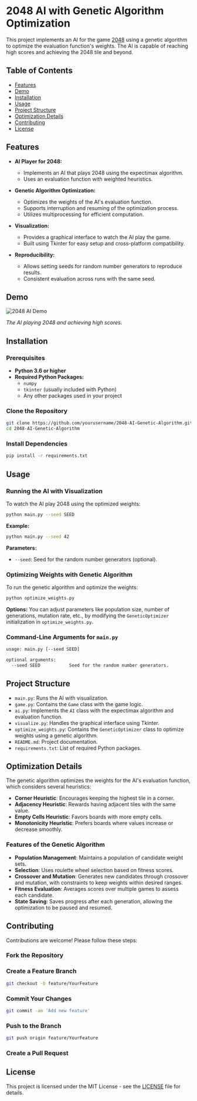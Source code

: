 # 2048 AI with Genetic Algorithm Optimization

This project implements an AI for the game [2048](https://gabrielecirulli.github.io/2048/) using a genetic algorithm to optimize the evaluation function's weights. The AI is capable of reaching high scores and achieving the 2048 tile and beyond.

## **Table of Contents**

- [Features](#features)
- [Demo](#demo)
- [Installation](#installation)
- [Usage](#usage)
- [Project Structure](#project-structure)
- [Optimization Details](#optimization-details)
- [Contributing](#contributing)
- [License](#license)

## **Features**

- **AI Player for 2048:**
  - Implements an AI that plays 2048 using the expectimax algorithm.
  - Uses an evaluation function with weighted heuristics.

- **Genetic Algorithm Optimization:**
  - Optimizes the weights of the AI's evaluation function.
  - Supports interruption and resuming of the optimization process.
  - Utilizes multiprocessing for efficient computation.

- **Visualization:**
  - Provides a graphical interface to watch the AI play the game.
  - Built using Tkinter for easy setup and cross-platform compatibility.

- **Reproducibility:**
  - Allows setting seeds for random number generators to reproduce results.
  - Consistent evaluation across runs with the same seed.

## **Demo**

![2048 AI Demo](demo.gif)

*The AI playing 2048 and achieving high scores.*

## **Installation**

### **Prerequisites**

- **Python 3.6 or higher**
- **Required Python Packages:**
  - `numpy`
  - `tkinter` (usually included with Python)
  - Any other packages used in your project

### **Clone the Repository**

```bash
git clone https://github.com/yourusername/2048-AI-Genetic-Algorithm.git
cd 2048-AI-Genetic-Algorithm
```

### **Install Dependencies**

```bash
pip install -r requirements.txt
```

## **Usage**

### **Running the AI with Visualization**

To watch the AI play 2048 using the optimized weights:

```bash
python main.py --seed SEED
```

**Example:**

```bash
python main.py --seed 42
```

**Parameters:**

- `--seed`: Seed for the random number generators (optional).

### **Optimizing Weights with Genetic Algorithm**

To run the genetic algorithm and optimize the weights:

```bash
python optimize_weights.py
```

**Options:**
You can adjust parameters like population size, number of generations, mutation rate, etc., by modifying the `GeneticOptimizer` initialization in `optimize_weights.py`.

### **Command-Line Arguments for `main.py`**

```bash
usage: main.py [--seed SEED]

optional arguments:
  --seed SEED           Seed for the random number generators.
```

## **Project Structure**

- `main.py`: Runs the AI with visualization.
- `game.py`: Contains the `Game` class with the game logic.
- `ai.py`: Implements the `AI` class with the expectimax algorithm and evaluation function.
- `visualize.py`: Handles the graphical interface using Tkinter.
- `optimize_weights.py`: Contains the `GeneticOptimizer` class to optimize weights using a genetic algorithm.
- `README.md`: Project documentation.
- `requirements.txt`: List of required Python packages.

## **Optimization Details**

The genetic algorithm optimizes the weights for the AI's evaluation function, which considers several heuristics:

- **Corner Heuristic**: Encourages keeping the highest tile in a corner.
- **Adjacency Heuristic**: Rewards having adjacent tiles with the same value.
- **Empty Cells Heuristic**: Favors boards with more empty cells.
- **Monotonicity Heuristic**: Prefers boards where values increase or decrease smoothly.

### **Features of the Genetic Algorithm**

- **Population Management**: Maintains a population of candidate weight sets.
- **Selection**: Uses roulette wheel selection based on fitness scores.
- **Crossover and Mutation**: Generates new candidates through crossover and mutation, with constraints to keep weights within desired ranges.
- **Fitness Evaluation**: Averages scores over multiple games to assess each candidate.
- **State Saving**: Saves progress after each generation, allowing the optimization to be paused and resumed.

## **Contributing**

Contributions are welcome! Please follow these steps:

### **Fork the Repository**

### **Create a Feature Branch**

```bash
git checkout -b feature/YourFeature
```

### **Commit Your Changes**

```bash
git commit -am 'Add new feature'
```

### **Push to the Branch**

```bash
git push origin feature/YourFeature
```

### **Create a Pull Request**

## **License**

This project is licensed under the MIT License - see the [LICENSE](LICENSE) file for details.
